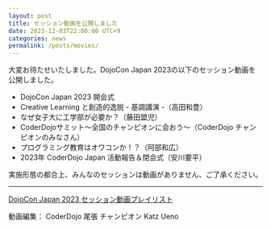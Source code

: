 ```yaml
---
layout: post
title: セッション動画を公開しました
date: 2023-12-03T22:00:00 UTC+9
categories: news
permalink: /posts/movies/
---
```

大変お待たせいたしました。DojoCon Japan 2023の以下のセッション動画を公開しました。

- DojoCon Japan 2023 開会式
- Creative Learning と創造的逸脱 - 基調講演 -（高田和豊）
- なぜ女子大に工学部が必要か？（藤田盟児）
- CoderDojoサミット〜全国のチャンピオンに会おう〜（CoderDojo チャンピオンのみなさん）
- プログラミング教育はオワコンか！？（阿部和広）
- 2023年 CoderDojo Japan 活動報告＆閉会式（安川要平）

実施形態の都合上、みんなのセッションは動画がありません、ご了承ください。

--- 

[DojoCon Japan 2023 セッション動画プレイリスト](https://www.youtube.com/playlist?list=PL_XgRvFvKBPYiUsQKh4ARiD882kzoG5GQ)

動画編集： CoderDojo 尾張 チャンピオン Katz Ueno